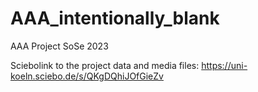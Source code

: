 # AAA_intentionally_blank
AAA Project SoSe 2023

Sciebolink to the project data and media files: https://uni-koeln.sciebo.de/s/QKgDQhiJOfGieZv
